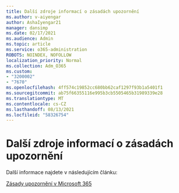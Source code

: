 ```yaml
---
title: Další zdroje informací o zásadách upozornění
ms.author: v-aiyengar
author: AshaIyengar21
manager: dansimp
ms.date: 02/17/2021
ms.audience: Admin
ms.topic: article
ms.service: o365-administration
ROBOTS: NOINDEX, NOFOLLOW
localization_priority: Normal
ms.collection: Adm_O365
ms.custom:
- "3200002"
- "7670"
ms.openlocfilehash: 4ff574c19852cc680bb62caf1297f93b1a5401f1
ms.sourcegitcommit: ab75f66355116e995b3cb5505465b31989339e28
ms.translationtype: MT
ms.contentlocale: cs-CZ
ms.lasthandoff: 08/13/2021
ms.locfileid: "58326754"
---
```

# <a name="more-resources-on-alert-policies"></a>Další zdroje informací o zásadách upozornění

Další informace najdete v následujícím článku:

[Zásady upozornění v Microsoft 365](https://docs.microsoft.com/microsoft-365/compliance/alert-policies)
